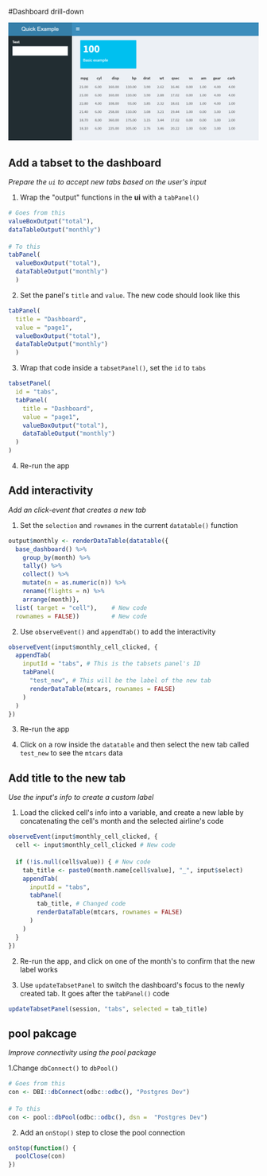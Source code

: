 #Dashboard drill-down



<img src="images/shinydashboard-1.PNG" width = 600>




## Add a tabset to the dashboard
*Prepare the `ui` to accept new tabs based on the user's input*

1. Wrap the "output" functions in the **ui** with a `tabPanel()`

```r
# Goes from this
valueBoxOutput("total"),
dataTableOutput("monthly")

# To this
tabPanel(
  valueBoxOutput("total"),
  dataTableOutput("monthly")
  )
```


2. Set the panel's `title` and `value`. The new code should look like this

```r
tabPanel(
  title = "Dashboard", 
  value = "page1", 
  valueBoxOutput("total"),
  dataTableOutput("monthly")
  )
```

3. Wrap that code inside a `tabsetPanel()`, set the `id` to `tabs`


```r
tabsetPanel(
  id = "tabs",
  tabPanel(
    title = "Dashboard",
    value = "page1",
    valueBoxOutput("total"),
    dataTableOutput("monthly")
  )
)
```

4. Re-run the app

## Add interactivity
*Add an click-event that creates a new tab*

1. Set the `selection` and `rownames` in the current `datatable()` function

```r
output$monthly <- renderDataTable(datatable({
  base_dashboard() %>%
    group_by(month) %>%
    tally() %>%
    collect() %>%
    mutate(n = as.numeric(n)) %>%
    rename(flights = n) %>%
    arrange(month)}, 
  list( target = "cell"),    # New code
  rownames = FALSE))         # New code
```

2. Use `observeEvent()` and `appendTab()` to add the interactivity

```r
observeEvent(input$monthly_cell_clicked, {
  appendTab(
    inputId = "tabs", # This is the tabsets panel's ID
    tabPanel(
      "test_new", # This will be the label of the new tab
      renderDataTable(mtcars, rownames = FALSE)
    )
  )
}) 
```

3. Re-run the app

4. Click on a row inside the `datatable` and then select the new tab called `test_new` to see the `mtcars` data

## Add title to the new tab
*Use the input's info to create a custom label*

1. Load the clicked cell's info into a variable, and create a new lable by concatenating the cell's month and the selected airline's code

```r
observeEvent(input$monthly_cell_clicked, {
  cell <- input$monthly_cell_clicked # New code

  if (!is.null(cell$value)) { # New code
    tab_title <- paste0(month.name[cell$value], "_", input$select)
    appendTab(
      inputId = "tabs",
      tabPanel(
        tab_title, # Changed code
        renderDataTable(mtcars, rownames = FALSE)
      )
    )
  }
})
```

2. Re-run the app, and click on one of the month's to confirm that the new label works

3. Use `updateTabsetPanel` to switch the dashboard's focus to the newly created tab. It goes after the `tabPanel()` code

```r
updateTabsetPanel(session, "tabs", selected = tab_title)
```

## pool pakcage
*Improve connectivity using the pool package*

1.Change `dbConnect()` to `dbPool()`

```r
# Goes from this
con <- DBI::dbConnect(odbc::odbc(), "Postgres Dev")

# To this
con <- pool::dbPool(odbc::odbc(), dsn =  "Postgres Dev")
```

2. Add an `onStop()` step to close the pool connection

```r
onStop(function() {
  poolClose(con)
})
```





